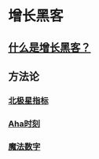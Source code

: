 # 增长黑客

## [什么是增长黑客？](WhatIs.md)

## 方法论

### [北极星指标](Methodology/PolarisIndex.md)

### [Aha时刻](Methodology/AhaMoment.md)

### [魔法数字](Methodology/MagicNumber.md)


